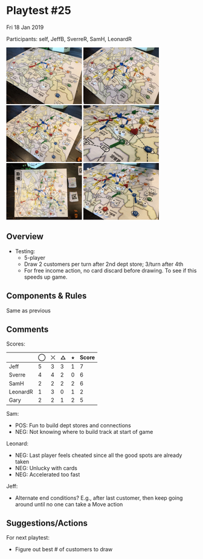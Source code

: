 # Playtest #25

Fri 18 Jan 2019

Participants: self, JeffB, SverreR, SamH, LeonardR

<img src="images/pt25/pt25-1040.jpg" height="150px"/> <img src="images/pt25/pt25-1041.jpg" height="150px"/> <img src="images/pt25/pt25-1042.jpg" height="150px"/> <img src="images/pt25/pt25-1043.jpg" height="150px"/> <img src="images/pt25/pt25-1044.jpg" height="150px"/> <img src="images/pt25/pt25-1045.jpg" height="150px"/> 

## Overview

* Testing:
	* 5-player
	* Draw 2 customers per turn after 2nd dept store; 3/turn after 4th
	* For free income action, no card discard before drawing. To see if this speeds up game.

## Components & Rules

Same as previous

## Comments

Scores: 

|          |  ◯  |  ⤫  |  △  |  ⭒  | Score |
| -------- | --- | --- | --- | --- | --- |
| Jeff     |  5  |  3  |  3  |  1  |  7  |
| Sverre   |  4  |  4  |  2  |  0  |  6  |
| SamH     |  2  |  2  |  2  |  2  |  6  |
| LeonardR |  1  |  3  |  0  |  1  |  2  |
| Gary     |  2  |  2  |  1  |  2  |  5  |


Sam:

* POS: Fun to build dept stores and connections
* NEG: Not knowing where to build track at start of game

Leonard:

* NEG: Last player feels cheated since all the good spots are already taken
* NEG: Unlucky with cards
* NEG: Accelerated too fast

Jeff:

* Alternate end conditions? E.g., after last customer, then keep going around until no one can take a Move action

## Suggestions/Actions

For next playtest:

* Figure out best # of customers to draw

